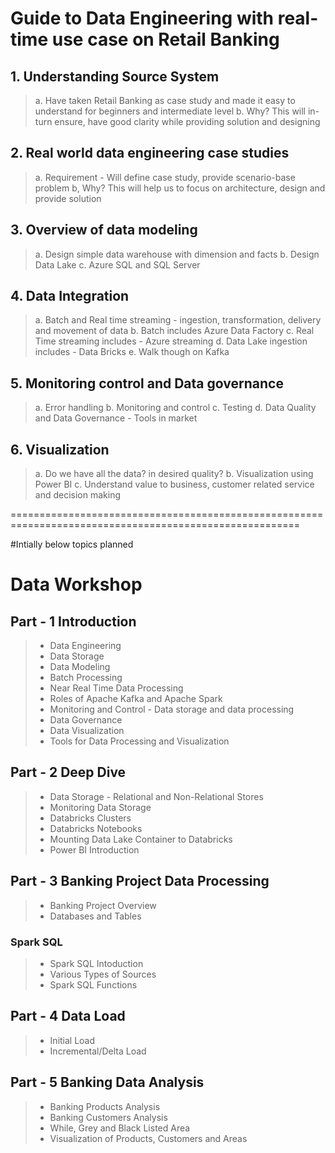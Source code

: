# Guide to Data Engineering with real-time use case on Retail Banking

## 1. Understanding Source System
>  a. Have taken Retail Banking as case study and made it easy to understand for beginners and intermediate level
>  b. Why? This will in-turn ensure, have good clarity while providing solution and designing

## 2. Real world data engineering case studies
>  a. Requirement - Will define case study, provide scenario-base problem
>  b, Why? This will help us to focus on architecture, design and provide solution

## 3. Overview of data modeling
>  a. Design simple data warehouse with dimension and facts
>  b. Design Data Lake
>  c. Azure SQL and SQL Server

## 4. Data Integration
>  a. Batch and Real time streaming - ingestion, transformation, delivery and movement of data
>  b. Batch includes Azure Data Factory
>  c. Real Time streaming includes - Azure streaming 
>  d. Data Lake ingestion includes - Data Bricks
>  e. Walk though on Kafka

## 5. Monitoring control and Data governance
>  a. Error handling
>  b. Monitoring and control
>  c. Testing
>  d. Data Quality and Data Governance  - Tools in market

## 6. Visualization
>  a. Do we have all the data? in desired quality?
>  b. Visualization using Power BI
>  c. Understand value to business, customer related service and decision making
  
  ========================================================================================================


#Intially below topics planned
# Data Workshop
## Part - 1 Introduction
> - Data Engineering
> - Data Storage
> - Data Modeling
> - Batch Processing
> - Near Real Time Data Processing
> - Roles of Apache Kafka and Apache Spark
> - Monitoring and Control - Data storage and data processing
> - Data Governance
> - Data Visualization
> - Tools for Data Processing and Visualization
 
## Part - 2 Deep Dive
> - Data Storage - Relational and Non-Relational Stores
> - Monitoring Data Storage
> - Databricks Clusters 
> - Databricks Notebooks
> - Mounting Data Lake Container to Databricks
> - Power BI Introduction
 
## Part - 3 Banking Project Data Processing
> - Banking Project Overview
> - Databases and Tables
### Spark SQL
 > - Spark SQL Intoduction
 > - Various Types of Sources
 > - Spark SQL Functions

## Part - 4 Data Load
> - Initial Load
> - Incremental/Delta Load

## Part - 5 Banking Data Analysis
> - Banking Products Analysis
> - Banking Customers Analysis
> - While, Grey and Black Listed Area
> - Visualization of Products, Customers and Areas
